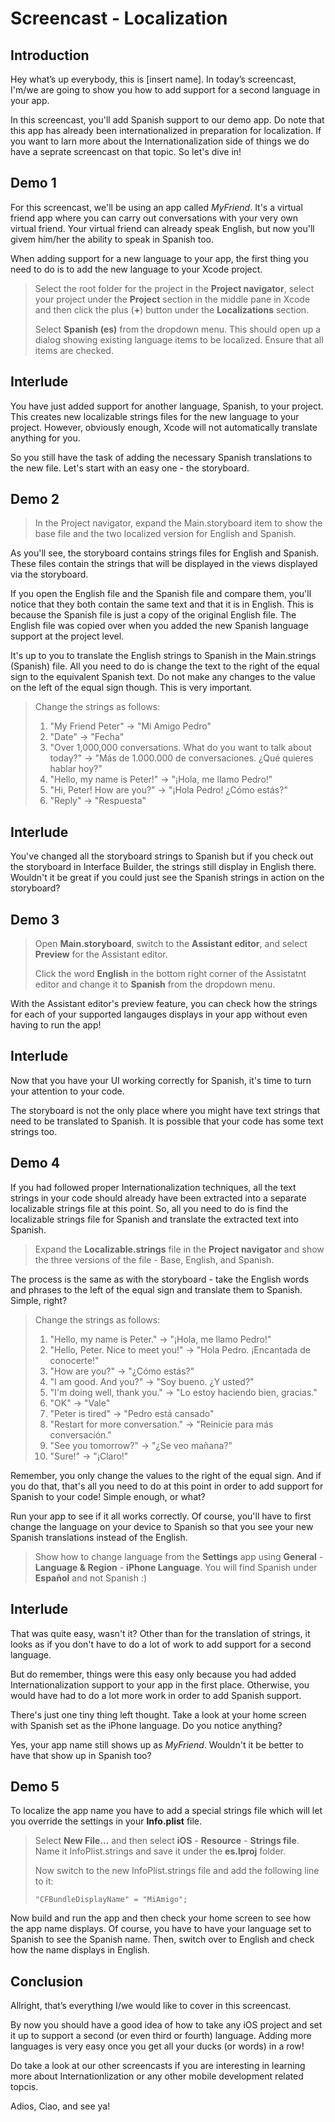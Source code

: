 # Screencast - Localization

## Introduction

Hey what’s up everybody, this is [insert name]. In today’s screencast, I'm/we are going to show you how to add support for a second language in your app.

In this screencast, you'll add Spanish support to our demo app. Do note that this app has already been internationalized in preparation for localization. If you want to larn more about the Internationalization side of things we do have a seprate screencast on that topic. So let's dive in!

## Demo 1

For this screencast, we'll be using an app called *MyFriend*. It's a virtual friend app where you can carry out conversations with your very own virtual friend. Your virtual friend can already speak English, but now you'll givem him/her the ability to speak in Spanish too.

When adding support for a new language to your app, the first thing you need to do is to add the new language to your Xcode project.

> Select the root folder for the project in the **Project navigator**, select your project under the **Project** section in the middle pane in Xcode and then click the plus (**+**) button under the **Localizations** section.
>
> Select **Spanish (es)** from the dropdown menu. This should open up a dialog showing existing language items to be localized. Ensure that all items are checked.

## Interlude

You have just added support for another language, Spanish, to your project. This creates new localizable strings files for the new language to your project. However, obviously enough, Xcode will not automatically translate anything for you.

So you still have the task of adding the necessary Spanish translations to the new file. Let's start with an easy one - the storyboard.

## Demo 2

> In the Project navigator, expand the Main.storyboard item to show the base file and the two localized version for English and Spanish.

As you'll see, the storyboard contains strings files for English and Spanish. These files contain the strings that will be displayed in the views displayed via the storyboard.

If you open the English file and the Spanish file and compare them, you'll notice that they both contain the same text and that it is in English. This is because the Spanish file is just a copy of the original English file. The English file was copied over when you added the new Spanish language support at the project level.

It's up to you to translate the English strings to Spanish in the Main.strings (Spanish) file. All you need to do is change the text to the right of the equal sign to the equivalent Spanish text. Do not make any changes to the value on the left of the equal sign though. This is very important.

> Change the strings as follows:
>
> 1. "My Friend Peter" -> "Mi Amigo Pedro" 
> 2. "Date" -> "Fecha"
> 3. "Over 1,000,000 conversations. What do you want to talk about today?" -> "Más de 1.000.000 de conversaciones. ¿Qué quieres hablar hoy?"
> 4. "Hello, my name is Peter!" -> "¡Hola, me llamo Pedro!"
> 5. "Hi, Peter! How are you?" -> "¡Hola Pedro! ¿Cómo estás?"
> 6. "Reply" -> "Respuesta"

## Interlude

You've changed all the storyboard strings to Spanish but if you check out the storyboard in Interface Builder, the strings still display in English there. Wouldn't it be great if you could just see the Spanish strings in action on the storyboard?

## Demo 3

> Open **Main.storyboard**, switch to the **Assistant editor**, and select **Preview** for the Assistant editor.
>
> Click the word **English** in the bottom right corner of the Assistatnt editor and change it to **Spanish** from the dropdown menu.

With the Assistant editor's preview feature, you can check how the strings for each of your supported langauges displays in your app without even having to run the app!

## Interlude

Now that you have your UI working correctly for Spanish, it's time to turn your attention to your code.

The storyboard is not the only place where you might have text strings that need to be translated to Spanish. It is possible that your code has some text strings too. 

## Demo 4

If you had followed proper Internationalization techniques, all the text strings in your code should already have been extracted into a separate localizable strings file at this point. So, all you need to do is find the localizable strings file for Spanish and translate the extracted text into Spanish.

> Expand the **Localizable.strings** file in the **Project navigator** and show the three versions of the file - Base, English, and Spanish.

The process is the same as with the storyboard - take the English words and phrases to the left of the equal sign and translate them to Spanish. Simple, right?

> Change the strings as follows:
>
> 1. "Hello, my name is Peter." -> "¡Hola, me llamo Pedro!" 
> 2. "Hello, Peter. Nice to meet you!" -> "Hola Pedro. ¡Encantada de conocerte!"
> 3. "How are you?" -> "¿Cómo estás?"
> 4. "I am good. And you?" -> "Soy bueno. ¿Y usted?"
> 5. "I'm doing well, thank you." -> "Lo estoy haciendo bien, gracias."
> 6. "OK" -> "Vale"
> 7. "Peter is tired" -> "Pedro está cansado"
> 8. "Restart for more conversation." -> "Reinicie para más conversación."
> 9. "See you tomorrow?" -> "¿Se veo mañana?"
> 10. "Sure!" -> "¡Claro!"

Remember, you only change the values to the right of the equal sign. And if you do that, that's all you need to do at this point in order to add support for Spanish to your code! Simple enough, or what?

Run your app to see if it all works correctly. Of course, you'll have to first change the language on your device to Spanish so that you see your new Spanish translations instead of the English.

> Show how to change language from the **Settings** app using **General** - **Language & Region** - **iPhone Language**. You will find Spanish under **Español** and not Spanish :)

## Interlude

That was quite easy, wasn't it? Other than for the translation of strings, it looks as if you don't have to do a lot of work to add support for a second language.

But do remember, things were this easy only because you had added Internationalization support to your app in the first place. Otherwise, you would have had to do a lot more work in order to add Spanish support.

There's just one tiny thing left thought. Take a look at your home screen with Spanish set as the iPhone language. Do you notice anything?

Yes, your app name still shows up as *MyFriend*. Wouldn't it be better to have that show up in Spanish too?

## Demo 5

To localize the app name you have to add a special strings file which will let you override the settings in your **Info.plist** file. 

> Select **New File…** and then select **iOS** - **Resource** - **Strings file**. Name it InfoPlist.strings and save it under the **es.lproj** folder.
>
> Now switch to the new InfoPlist.strings file and add the following line to it:
>
> ```
> "CFBundleDisplayName" = "MiAmigo";
> ```

Now build and run the app and then check your home screen to see how the app name displays. Of course, you have to have your language set to Spanish to see the Spanish name. Then, switch over to English and check how the name displays in English.

## Conclusion

Allright, that’s everything I/we would like to cover in this screencast.

By now you should have a good idea of how to take any iOS project and set it up to support a second (or even third or fourth) language. Adding more languages is very easy once you get all your ducks (or words) in a row!

Do take a look at our other screencasts if you are interesting in learning more about Internationlization or any other mobile development related topcis.

Adios, Ciao, and see ya!